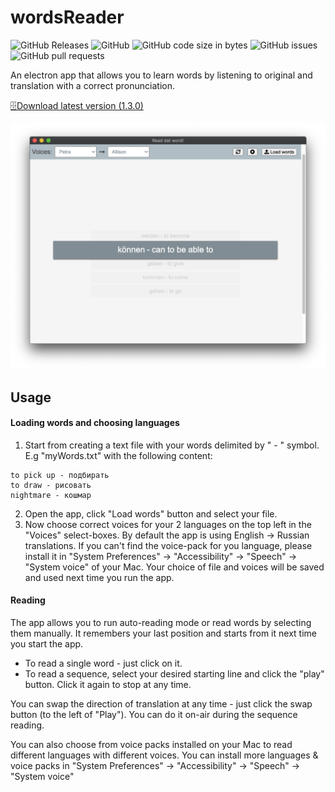 # wordsReader
![GitHub Releases](https://img.shields.io/github/downloads/PaulSmith220/wordsReader/v1.1.0_stable/total)
![GitHub](https://img.shields.io/github/license/PaulSmith220/wordsReader)
![GitHub code size in bytes](https://img.shields.io/github/languages/code-size/PaulSmith220/wordsReader)
![GitHub issues](https://img.shields.io/github/issues/PaulSmith220/wordsReader)
![GitHub pull requests](https://img.shields.io/github/issues-pr/PaulSmith220/wordsReader)


An electron app that allows you to learn words by listening to original and translation with a correct pronunciation.

[🗄Download latest version (1.3.0)](https://github.com/PaulSmith220/wordsReader/releases/download/v1.3.0/wordsReader-1.3.0.dmg)

![screenshot](screenshot.png)

## Usage
#### Loading words and choosing languages
1) Start from creating a text file with your words delimited by " - " symbol.
E.g "myWords.txt" with the following content:
```
to pick up - подбирать
to draw - рисовать
nightmare - кошмар
```
2) Open the app, click "Load words" button and select your file.
3) Now choose correct voices for your 2 languages on the top left in the "Voices" select-boxes. By default the app is using English -> Russian translations.
If you can't find the voice-pack for you language, please install it in "System Preferences" -> "Accessibility" -> "Speech" -> "System voice" of your Mac.
Your choice of file and voices will be saved and used next time you run the app.

#### Reading
The app allows you to run auto-reading mode or read words by selecting them manually. It remembers your last position and starts from it next time you start the app.

- To read a single word - just click on it.
- To read a sequence, select your desired starting line and click the "play" button. Click it again to stop at any time.

You can swap the direction of translation at any time - just click the swap button (to the left of "Play"). You can do it on-air during the sequence reading.

You can also choose from voice packs installed on your Mac to read different languages with different voices. You can install more languages & voice packs in "System Preferences" -> "Accessibility" -> "Speech" -> "System voice"
